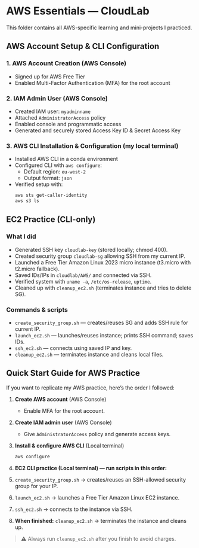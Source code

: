 # AWS Essentials — CloudLab

This folder contains all AWS-specific learning and mini-projects I practiced.

## AWS Account Setup & CLI Configuration

### 1. AWS Account Creation (AWS Console)
- Signed up for AWS Free Tier
- Enabled Multi-Factor Authentication (MFA) for the root account

### 2. IAM Admin User (AWS Console)
- Created IAM user: `myadminname`
- Attached `AdministratorAccess` policy
- Enabled console and programmatic access
- Generated and securely stored Access Key ID & Secret Access Key

### 3. AWS CLI Installation & Configuration (my local terminal)
- Installed AWS CLI in a conda environment
- Configured CLI with `aws configure`:
  - Default region: `eu-west-2`
  - Output format: `json`
- Verified setup with:
  ```bash
  aws sts get-caller-identity
  aws s3 ls
  ```

## EC2 Practice (CLI-only)

### What I did
- Generated SSH key `cloudlab-key` (stored locally; chmod 400).
- Created security group `cloudlab-sg` allowing SSH from my current IP.
- Launched a Free Tier Amazon Linux 2023 micro instance (t3.micro with t2.micro fallback).
- Saved IDs/IPs in `cloudlab/AWS/` and connected via SSH.
- Verified system with `uname -a`, `/etc/os-release`, `uptime`.
- Cleaned up with `cleanup_ec2.sh` (terminates instance and tries to delete SG).

### Commands & scripts
- `create_security_group.sh` — creates/reuses SG and adds SSH rule for current IP.
- `launch_ec2.sh` — launches/reuses instance; prints SSH command; saves IDs.
- `ssh_ec2.sh` — connects using saved IP and key.
- `cleanup_ec2.sh` — terminates instance and cleans local files.

## Quick Start Guide for AWS Practice

If you want to replicate my AWS practice, here’s the order I followed:

1. **Create AWS account** (AWS Console)  
   - Enable MFA for the root account.

2. **Create IAM admin user** (AWS Console)  
   - Give `AdministratorAccess` policy and generate access keys.

3. **Install & configure AWS CLI** (Local terminal)  
   ```bash
   aws configure
   ```
4. **EC2 CLI practice (Local terminal) — run scripts in this order:**

  1. `create_security_group.sh` → creates/reuses an SSH-allowed security group for your IP.  
  2. `launch_ec2.sh` → launches a Free Tier Amazon Linux EC2 instance.  
  3. `ssh_ec2.sh` → connects to the instance via SSH.  
  4. **When finished:** `cleanup_ec2.sh` → terminates the instance and cleans up.

> ⚠️ Always run `cleanup_ec2.sh` after you finish to avoid charges.

